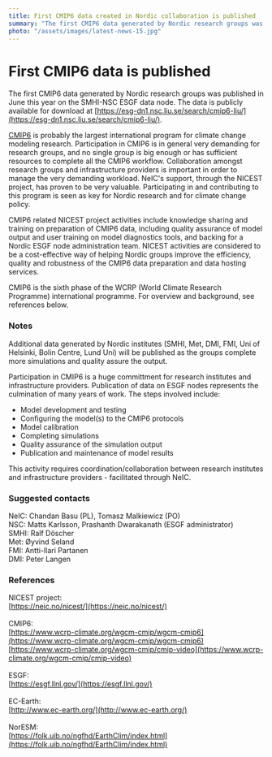 ```yaml
---
title: First CMIP6 data created in Nordic collaboration is published
summary: "The first CMIP6 data generated by Nordic research groups was published in June this year. CMIP6 is probably the largest international program for climate change modeling research, and collaboration amongst research groups and infrastructure providers is important for managing the very demanding workload."
photo: "/assets/images/latest-news-15.jpg"
---
```


First CMIP6 data is published
===============================

The first CMIP6 data generated by Nordic research groups was published in June this year on the SMHI-NSC ESGF data node. The data is publicly available for download at [https://esg-dn1.nsc.liu.se/search/cmip6-liu/](https://esg-dn1.nsc.liu.se/search/cmip6-liu/). <br>

[CMIP6](https://www.wcrp-climate.org/wgcm-cmip/wgcm-cmip6) is probably the largest international program for climate change modeling research. Participation in CMIP6 is in general very demanding for research groups, and no single group is big enough or has sufficient resources to complete all the CMIP6 workflow. Collaboration amongst research groups and infrastructure providers is important in order to manage the very demanding workload. NeIC's support, through the NICEST project, has proven to be very valuable. Participating in and contributing to this program is seen as key for Nordic research and for climate change policy. <br> 

CMIP6 related NICEST project activities include knowledge sharing and training on preparation of CMIP6 data, including quality assurance of model output and user training on model diagnostics tools, and backing for a Nordic ESGF node administration team. NICEST activities are considered to be a cost-effective way of helping Nordic groups improve the efficiency​​, quality and ​​robustness​​ of ​​the CMIP6 data preparation and data hosting services. <br>

CMIP6 is the sixth phase of the WCRP (World Climate Research Programme) international programme. For overview and background, see references below.
<br>

### Notes
Additional data generated by Nordic institutes (SMHI, Met, DMI, FMI, Uni of Helsinki, Bolin Centre, Lund Uni) will be published as the groups complete more simulations and quality assure the output.

Participation in CMIP6 is a huge committment for research institutes and infrastructure providers. Publication of data on ESGF nodes represents the culmination of many years of work. The steps involved include:
* Model development and testing
* Configuring the model(s) to the CMIP6 protocols
* Model calibration
* Completing simulations
* Quality assurance of the simulation output
* Publication and maintenance of model results<br>

<p>This activity requires coordination/collaboration between research institutes and infrastructure providers - facilitated through NeIC.</p>

### Suggested contacts
NeIC: Chandan Basu (PL), Tomasz Malkiewicz (PO) <br>
NSC: Matts Karlsson, Prashanth Dwarakanath (ESGF administrator) <br>
SMHI: Ralf Döscher <br>
Met: Øyvind Seland <br>
FMI: Antti-Ilari Partanen <br>
DMI: Peter Langen <br>

### References
NICEST project: <br>
[https://neic.no/nicest/](https://neic.no/nicest/)<br>
<br>
CMIP6:<br>
[https://www.wcrp-climate.org/wgcm-cmip/wgcm-cmip6](https://www.wcrp-climate.org/wgcm-cmip/wgcm-cmip6)<br>
[https://www.wcrp-climate.org/wgcm-cmip/cmip-video](https://www.wcrp-climate.org/wgcm-cmip/cmip-video)<br>
<br>
ESGF:<br>
[https://esgf.llnl.gov/](https://esgf.llnl.gov/)<br>
<br>
EC-Earth:<br>
[http://www.ec-earth.org/](http://www.ec-earth.org/)<br>
<br>
NorESM:<br>
[https://folk.uib.no/ngfhd/EarthClim/index.html](https://folk.uib.no/ngfhd/EarthClim/index.html)
